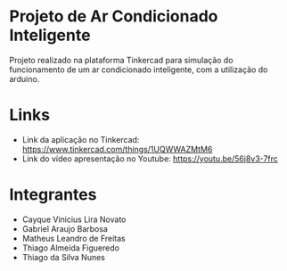 # Projeto de Ar Condicionado Inteligente
Projeto realizado na plataforma Tinkercad para simulação do funcionamento de um ar condicionado inteligente, com a utilização do arduino.
# Links 
* Link da aplicação no Tinkercad: https://www.tinkercad.com/things/1UQWWAZMtM6
* Link do vídeo apresentação no Youtube: https://youtu.be/56j8v3-7frc
# Integrantes
* Cayque Vinicius Lira Novato
* Gabriel Araujo Barbosa
* Matheus Leandro de Freitas
* Thiago Almeida Figueredo
* Thiago da Silva Nunes
